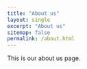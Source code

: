 ```yaml
---
title: "About us"
layout: single
excerpt: "About us"
sitemap: false
permalink: /about.html
---
```


This is our about us page.
